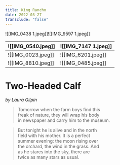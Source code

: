 ```yaml
---
title: King Rancho
date: 2022-03-27
transclude: "false"
---
```

![[IMG_0438 1.jpeg]]![[IMG_9597 1.jpeg]]

| ![[IMG_0540.jpeg]] | ![[IMG_7147 1.jpeg]] |
| ------------------ | -------------------- |
| ![[IMG_0023.jpeg]] | ![[IMG_6201.jpeg]]   |
| ![[IMG_8810.jpeg]] | ![[IMG_0485.jpeg]]   |

# Two-Headed Calf
*by Laura Gilpin*

>Tomorrow when the farm boys find this  
freak of nature, they will wrap his body  
in newspaper and carry him to the museum.

>But tonight he is alive and in the north  
field with his mother. It is a perfect  
summer evening: the moon rising over  
the orchard, the wind in the grass. And  
as he stares into the sky, there are  
twice as many stars as usual.